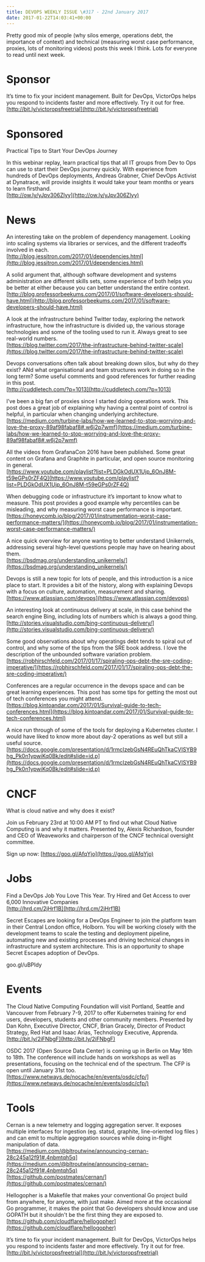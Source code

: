 ```yaml
---
title: DEVOPS WEEKLY ISSUE \#317 - 22nd January 2017 
date: 2017-01-22T14:03:41+00:00
---
```


Pretty good mix of people (why silos emerge, operations debt, the importance of context) and technical (measuring worst case performance, proxies, lots of monitoring videos) posts this week I think. Lots for everyone to read until next week.


Sponsor
======

It’s time to fix your incident management. Built for DevOps, VictorOps helps you respond to incidents faster and more effectively. Try it out for free.
<br>[http://bit.ly/victoropsfreetrial](http://bit.ly/victoropsfreetrial)


Sponsored
========

Practical Tips to Start Your DevOps Journey

In this webinar replay, learn practical tips that all IT groups from Dev to Ops can use to start their DevOps journey quickly. With experience from hundreds of DevOps deployments, Andreas Grabner, Chief DevOps Activist at Dynatrace, will provide insights it would take your team months or years to learn firsthand.
<br>[http://ow.ly/yJpv306Zlyy](http://ow.ly/yJpv306Zlyy)


News
====

An interesting take on the problem of dependency management. Looking into scaling systems via libraries or services, and the different tradeoffs involved in each.
<br>[http://blog.jessitron.com/2017/01/dependencies.html](http://blog.jessitron.com/2017/01/dependencies.html)


A solid argument that, although software development and systems administration are different skills sets, some experience of both helps you be better at either because you can better understand the entire context.
<br>[http://blog.professorbeekums.com/2017/01/software-developers-should-have.html](http://blog.professorbeekums.com/2017/01/software-developers-should-have.html)


A look at the infrastructure behind Twitter today, exploring the network infrastructure, how the infrastructure is divided up, the various storage technologies and some of the tooling used to run it. Always great to see real-world numbers.
<br>[https://blog.twitter.com/2017/the-infrastructure-behind-twitter-scale](https://blog.twitter.com/2017/the-infrastructure-behind-twitter-scale)


Devops conversations often talk about breaking down silos, but why do they exist? ANd what organisational and team structures work in doing so in the long term? Some useful comments and good references for further reading in this post.
<br>[http://cuddletech.com/?p=1013](http://cuddletech.com/?p=1013)


I’ve been a big fan of proxies since I started doing operations work. This post does a great job of explaining why having a central point of control is helpful, in particular when changing underlying architecture.
<br>[https://medium.com/turbine-labs/how-we-learned-to-stop-worrying-and-love-the-proxy-89af98fabaf8#.w6j2p7wmf](https://medium.com/turbine-labs/how-we-learned-to-stop-worrying-and-love-the-proxy-89af98fabaf8#.w6j2p7wmf)


All the videos from GrafanaCon 2016 have been published. Some great content on Grafana and Graphite in particular, and open source monitoring in general.
<br>[https://www.youtube.com/playlist?list=PLDGkOdUX1Ujp_6OnJ8M-t59eGPs0rZF4Q](https://www.youtube.com/playlist?list=PLDGkOdUX1Ujp_6OnJ8M-t59eGPs0rZF4Q)


When debugging code or infrastructure it’s important to know what to measure. This post provides a good example why percentiles can be misleading, and why measuring worst case performance is important.
<br>[https://honeycomb.io/blog/2017/01/instrumentation-worst-case-performance-matters/](https://honeycomb.io/blog/2017/01/instrumentation-worst-case-performance-matters/)


A nice quick overview for anyone wanting to better understand Unikernels, addressing several high-level questions people may have on hearing about them.
<br>[https://bsdmag.org/understanding_unikernels/](https://bsdmag.org/understanding_unikernels/)


Devops is still a new topic for lots of people, and this introduction is a nice place to start. It provides a bit of the history, along with explaining Devops with a focus on culture, automation, measurement and sharing.
<br>[https://www.atlassian.com/devops](https://www.atlassian.com/devops)


An interesting look at continuous delivery at scale, in this case behind the search engine Bing, including lots of numbers which is always a good thing.
<br>[http://stories.visualstudio.com/bing-continuous-delivery/](http://stories.visualstudio.com/bing-continuous-delivery/)


Some good observations about why operatings debt tends to spiral out of control, and why some of the tips from the SRE book address. I love the description of the unbounded software variation problem.
<br>[https://robhirschfeld.com/2017/01/17/spiraling-ops-debt-the-sre-coding-imperative/](https://robhirschfeld.com/2017/01/17/spiraling-ops-debt-the-sre-coding-imperative/)


Conferences are a regular occurrence in the devops space and can be great learning experiences. This post has some tips for getting the most out of tech conferences you might attend.
<br>[https://blog.kintoandar.com/2017/01/Survival-guide-to-tech-conferences.html](https://blog.kintoandar.com/2017/01/Survival-guide-to-tech-conferences.html)


A nice run through of some of the tools for deploying a Kubernetes cluster. I would have liked to know more about day-2 operations as well but still a useful source.
<br>[https://docs.google.com/presentation/d/1rmcIzebGsN4REuQhTkaCVISYB9hg_Pk0n1ypwiKq0Bk/edit#slide=id.p](https://docs.google.com/presentation/d/1rmcIzebGsN4REuQhTkaCVISYB9hg_Pk0n1ypwiKq0Bk/edit#slide=id.p)


CNCF
====

What is cloud native and why does it exist?

Join us February 23rd at 10:00 AM PT to find out what Cloud Native Computing is and why it matters. Presented by, Alexis Richardson, founder and CEO of Weaveworks and chairperson of the CNCF technical oversight committee.

Sign up now: [https://goo.gl/AfqYjo](https://goo.gl/AfqYjo)


Jobs
====

Find a DevOps Job You Love This Year. Try Hired and Get Access to over 6,000 Innovative Companies
<br>[http://hrd.cm/2jHrf1B](http://hrd.cm/2jHrf1B)


Secret Escapes are looking for a DevOps Engineer to join the platform team in their Central London office, Holborn. You will be working closely with the development teams to scale the testing and deployment pipeline, automating new and existing processes and driving technical changes in infrastructure and system architecture. This is an opportunity to shape Secret Escapes adoption of DevOps.

goo.gl/uBPldy


Events
======

The Cloud Native Computing Foundation will visit Portland, Seattle and Vancouver from February 7-9, 2017 to offer Kubernetes training for end users, developers, students and other community members. Presented by Dan Kohn, Executive Director, CNCF, Brian Gracely, Director of Product Strategy, Red Hat and Isaac Arias, Technology Executive, Apprenda.
<br>[http://bit.ly/2iFNbgF](http://bit.ly/2iFNbgF)


OSDC 2017 (Open Source Data Center) is coming up in Berlin on May 16th to 18th. The conference will include hands on workshops as well as presentations, focusing on the technical end of the spectrum. The CFP is open until January 31st too.
<br>[https://www.netways.de/nocache/en/events/osdc/cfp/](https://www.netways.de/nocache/en/events/osdc/cfp/)


Tools
=====

Cernan is a new telemetry and logging aggregation server. It exposes multiple interfaces for ingestion (eg. statsd, graphite, line-oriented log files ) and can emit to multiple aggregation sources while doing in-flight manipulation of data.
<br>[https://medium.com/@bltroutwine/announcing-cernan-28c245a12f91#.4nbmtqh5q](https://medium.com/@bltroutwine/announcing-cernan-28c245a12f91#.4nbmtqh5q)
<br>[https://github.com/postmates/cernan/](https://github.com/postmates/cernan/)


Hellogopher is a Makefile that makes your conventional Go project build from anywhere, for anyone, with just make. Aimed more at the occasional Go programmer, it makes the point that Go developers should know and use GOPATH but it shouldn't be the first thing they are exposed to.
<br>[https://github.com/cloudflare/hellogopher](https://github.com/cloudflare/hellogopher)



It’s time to fix your incident management. Built for DevOps, VictorOps helps you respond to incidents faster and more effectively. Try it out for free.
<br>[http://bit.ly/victoropsfreetrial](http://bit.ly/victoropsfreetrial)



